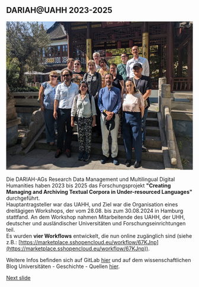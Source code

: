 ## DARIAH@UAHH 2023-2025

<a><img src="media/01.jpg" alt="Team Picture" height="400px"/></a>

Die DARIAH-AGs Research Data Management und Multilingual Digital Humanities haben 2023 bis 2025 das Forschungsprojekt **"Creating Managing and Archiving Textual Corpora in Under-resourced Languages"** durchgeführt.  
Hauptantragsteller war das UAHH, und Ziel war die Organisation eines dreitägigen Workshops, der vom 28.08. bis zum 30.08.2024 in Hamburg stattfand. An dem Workshop nahmen Mitarbeitende des UAHH, der UHH, deutscher und ausländischer Universitäten und Forschungseinrichtungen teil.  
Es wurden **vier Workflows** entwickelt, die nun online zugänglich sind (siehe z.B.: [https://marketplace.sshopencloud.eu/workflow/67KJnp](https://marketplace.sshopencloud.eu/workflow/67KJnp)).

Weitere Infos befinden sich auf GitLab [hier](https://gitlab-ce.rrz.uni-hamburg.de/uahh-digitale-dienste/creating-managing-and-archiving-textual-corpora) und auf dem wissenschaftlichen Blog Universitäten - Geschichte - Quellen [hier](https://uniquellen.hypotheses.org/963).

[Next slide](08.md)
